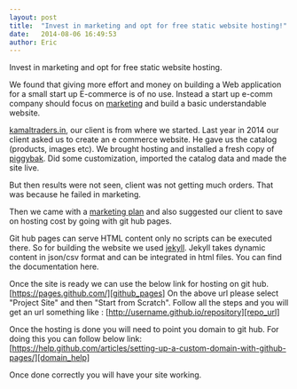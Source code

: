 ```yaml
---
layout: post
title:  "Invest in marketing and opt for free static website hosting!"
date:   2014-08-06 16:49:53
author: Eric
---
```


Invest in marketing and opt for free static website hosting.

We found that giving more effort and money on building a Web application for a small start up E-commerce is of no use. Instead a start up e-comm company should focus on [marketing][kodeplay] and build a basic understandable website.

[kamaltraders.in][kamaltraders], our client is from where we started.
Last year in 2014 our client asked us to create an e commerce website. He gave us the catalog (products, images etc). We brought hosting and installed a fresh copy of [piggybak][piggybak].
Did some customization, imported the catalog data and made the site live. 

<!--more-->

But then results were not seen, client was not getting much orders. That was because he failed in marketing.

Then we came with a [marketing plan][kodeplay]  and also suggested our client to save on hosting cost by going with git hub pages.

Git hub pages can serve HTML content only no scripts can be executed there.
So for building the website we used [jekyll][jekyll]. Jekyll takes dynamic content in json/csv format and can be integrated in html files. You can find the documentation here.

Once the site is ready we can use the below link for hosting on git hub.
[https://pages.github.com/][github_pages]
On the above url please select "Project Site" and then "Start from Scratch".
Follow all the steps and you will get an url something like : [http://username.github.io/repository][repo_url]

Once the hosting is done you will need to point you domain to git hub. For doing this you can follow below link:
[https://help.github.com/articles/setting-up-a-custom-domain-with-github-pages/][domain_help]

Once done correctly you will have your site working.

[kodeplay]: http://kodeplay.com/
[kamaltraders]: http://kamaltraders.in/
[piggybak]: http://piggybak.org/
[jekyll]: http://jekyllrb.com/
[github_pages]: https://pages.github.com/
[repo_url]: http://username.github.io/repository
[domain_help]: https://help.github.com/articles/setting-up-a-custom-domain-with-github-pages/